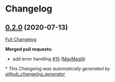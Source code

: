 # Changelog

## [0.2.0](https://github.com/MaxMagill/Entrobot/tree/0.2.0) (2020-07-13)

[Full Changelog](https://github.com/MaxMagill/Entrobot/compare/0.2.0...0.2.0)

**Merged pull requests:**

- add error handling [\#15](https://github.com/MaxMagill/Entrobot/pull/15) ([MaxMagill](https://github.com/MaxMagill))



\* *This Changelog was automatically generated by [github_changelog_generator](https://github.com/github-changelog-generator/github-changelog-generator)*
